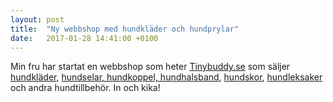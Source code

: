 ```yaml
---
layout: post
title:  "Ny webbshop med hundkläder och hundprylar"
date:   2017-01-28 14:41:00 +0100
---
```

Min fru har startat en webbshop som heter <a href="https://www.tinybuddy.se/">Tinybuddy.se</a> som säljer <a href="https://www.tinybuddy.se/collections/hundklader">hundkläder</a>, <a href="https://www.tinybuddy.se/collections/promenad">hundselar, hundkoppel, hundhalsband</a>, <a href="https://www.tinybuddy.se/collections/hundskor">hundskor</a>, <a href="https://www.tinybuddy.se/collections/hundleksaker">hundleksaker</a> och andra hundtillbehör. In och kika!
